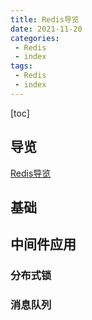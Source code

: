 ```yaml
---
title: Redis导览
date: 2021-11-20
categories: 
 - Redis
 - index
tags:
 - Redis
 - index
---
```


[toc]

## 导览
[Redis导览](./)

## 基础


## 中间件应用

### 分布式锁

### 消息队列